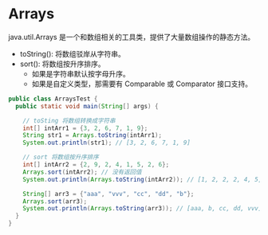 # Arrays

java.util.Arrays 是一个和数组相关的工具类，提供了大量数组操作的静态方法。

+ toString(): 将数组驳岸从字符串。
+ sort(): 将数组按升序排序。
  + 如果是字符串默认按字母升序。
  + 如果是自定义类型，那需要有 Comparable 或 Comparator 接口支持。

```java
public class ArraysTest {
  public static void main(String[] args) {

    // toSting 将数组转换成字符串
    int[] intArr1 = {3, 2, 6, 7, 1, 9};
    String str1 = Arrays.toString(intArr1);
    System.out.println(str1); // [3, 2, 6, 7, 1, 9]

    // sort 将数组按升序排序
    int[] intArr2 = {2, 9, 2, 4, 1, 5, 2, 6};
    Arrays.sort(intArr2); // 没有返回值
    System.out.println(Arrays.toString(intArr2)); // [1, 2, 2, 2, 4, 5, 6, 9]

    String[] arr3 = {"aaa", "vvv", "cc", "dd", "b"};
    Arrays.sort(arr3);
    System.out.println(Arrays.toString(arr3)); // [aaa, b, cc, dd, vvv]
  }
}
```